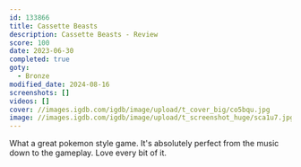 ```yaml
---
id: 133866
title: Cassette Beasts
description: Cassette Beasts - Review
score: 100
date: 2023-06-30
completed: true
goty:
  - Bronze
modified_date: 2024-08-16
screenshots: []
videos: []
cover: //images.igdb.com/igdb/image/upload/t_cover_big/co5bqu.jpg
image: //images.igdb.com/igdb/image/upload/t_screenshot_huge/sca1u7.jpg
---
```

What a great pokemon style game. It's absolutely perfect from the music down to the gameplay. Love every bit of it.